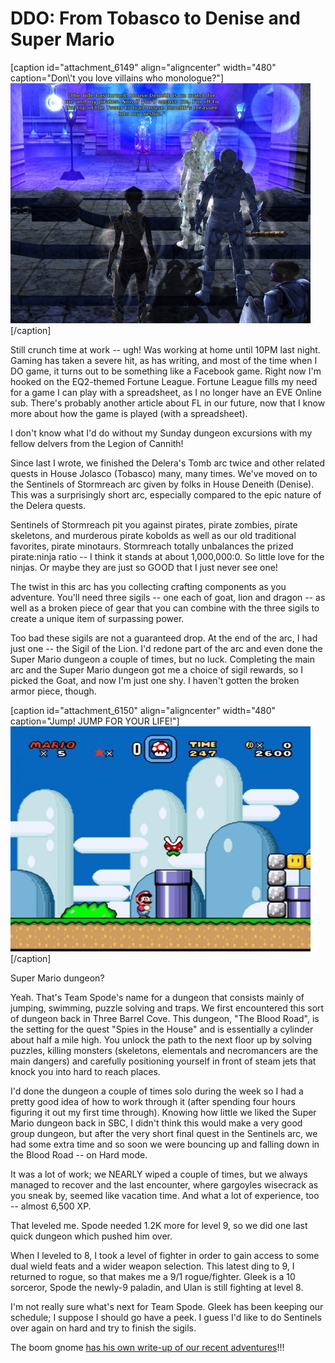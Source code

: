 # DDO: From Tobasco to Denise and Super Mario

[caption id="attachment\_6149" align="aligncenter" width="480" caption="Don\\'t you love villains who monologue?"][![](../uploads/2011/02/dndclient-2011-02-06-22-20-03-98-480x384.jpg "Bad pirate guy")](../uploads/2011/02/dndclient-2011-02-06-22-20-03-98.jpg)[/caption]

Still crunch time at work -- ugh! Was working at home until 10PM last night. Gaming has taken a severe hit, as has writing, and most of the time when I DO game, it turns out to be something like a Facebook game. Right now I'm hooked on the EQ2-themed Fortune League. Fortune League fills my need for a game I can play with a spreadsheet, as I no longer have an EVE Online sub. There's probably another article about FL in our future, now that I know more about how the game is played (with a spreadsheet).

I don't know what I'd do without my Sunday dungeon excursions with my fellow delvers from the Legion of Cannith!

Since last I wrote, we finished the Delera's Tomb arc twice and other related quests in House Jolasco (Tobasco) many, many times. We've moved on to the Sentinels of Stormreach arc given by folks in House Deneith (Denise). This was a surprisingly short arc, especially compared to the epic nature of the Delera quests.

Sentinels of Stormreach pit you against pirates, pirate zombies, pirate skeletons, and murderous pirate kobolds as well as our old traditional favorites, pirate minotaurs. Stormreach totally unbalances the prized pirate:ninja ratio -- I think it stands at about 1,000,000:0. So little love for the ninjas. Or maybe they are just so GOOD that I just never see one!

The twist in this arc has you collecting crafting components as you adventure. You'll need three sigils -- one each of goat, lion and dragon -- as well as a broken piece of gear that you can combine with the three sigils to create a unique item of surpassing power.

Too bad these sigils are not a guaranteed drop. At the end of the arc, I had just one -- the Sigil of the Lion. I'd redone part of the arc and even done the Super Mario dungeon a couple of times, but no luck. Completing the main arc and the Super Mario dungeon got me a choice of sigil rewards, so I picked the Goat, and now I'm just one shy. I haven't gotten the broken armor piece, though.

[caption id="attachment\_6150" align="aligncenter" width="480" caption="Jump! JUMP FOR YOUR LIFE!"][![](../uploads/2011/02/super-mario-world-480x360.jpg "Super Mario World")](../uploads/2011/02/super-mario-world.jpg)[/caption]

Super Mario dungeon?

Yeah. That's Team Spode's name for a dungeon that consists mainly of jumping, swimming, puzzle solving and traps. We first encountered this sort of dungeon back in Three Barrel Cove. This dungeon, "The Blood Road", is the setting for the quest "Spies in the House" and is essentially a cylinder about half a mile high. You unlock the path to the next floor up by solving puzzles, killing monsters (skeletons, elementals and necromancers are the main dangers) and carefully positioning yourself in front of steam jets that knock you into hard to reach places.

I'd done the dungeon a couple of times solo during the week so I had a pretty good idea of how to work through it (after spending four hours figuring it out my first time through). Knowing how little we liked the Super Mario dungeon back in SBC, I didn't think this would make a very good group dungeon, but after the very short final quest in the Sentinels arc, we had some extra time and so soon we were bouncing up and falling down in the Blood Road -- on Hard mode.

It was a lot of work; we NEARLY wiped a couple of times, but we always managed to recover and the last encounter, where gargoyles wisecrack as you sneak by, seemed like vacation time. And what a lot of experience, too -- almost 6,500 XP.

That leveled me. Spode needed 1.2K more for level 9, so we did one last quick dungeon which pushed him over.

When I leveled to 8, I took a level of fighter in order to gain access to some dual wield feats and a wider weapon selection. This latest ding to 9, I returned to rogue, so that makes me a 9/1 rogue/fighter. Gleek is a 10 sorceror, Spode the newly-9 paladin, and Ulan is still fighting at level 8.

I'm not really sure what's next for Team Spode. Gleek has been keeping our schedule; I suppose I should go have a peek. I guess I'd like to do Sentinels over again on hard and try to finish the sigils.

The boom gnome [has his own write-up of our recent adventures](http://thefriendlynecromancer.blogspot.com/2011/02/psyched-for-game-today.html)!!!

